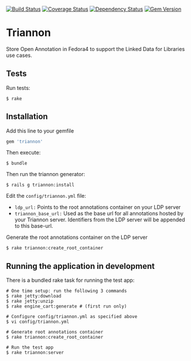 [![Build Status](https://travis-ci.org/sul-dlss/triannon.svg?branch=master)](https://travis-ci.org/sul-dlss/triannon) [![Coverage Status](https://coveralls.io/repos/sul-dlss/triannon/badge.png)](https://coveralls.io/r/sul-dlss/triannon) [![Dependency Status](https://gemnasium.com/sul-dlss/triannon.svg)](https://gemnasium.com/sul-dlss/triannon) [![Gem Version](https://badge.fury.io/rb/triannon.svg)](http://badge.fury.io/rb/triannon)

# Triannon

Store Open Annotation in Fedora4 to support the Linked Data for Libraries use cases.

## Tests

Run tests:

```console
$ rake
```

## Installation

Add this line to your gemfile

```ruby
gem 'triannon'
```

Then execute:

```console
$ bundle
```

Then run the triannon generator:

```console
$ rails g triannon:install
```

Edit the `config/triannon.yml` file:

* `ldp_url:` Points to the root annotations container on your LDP server
* `triannon_base_url:` Used as the base url for all annotations hosted by your Triannon server.  Identifiers from the LDP server will be appended to this base-url.

Generate the root annotations container on the LDP server

```console
$ rake triannon:create_root_container
```

## Running the application in development

There is a bundled rake task for running the test app:

```console
# One time setup: run the following 3 commands
$ rake jetty:download
$ rake jetty:unzip
$ rake engine_cart:generate # (first run only)

# Configure config/triannon.yml as specified above
$ vi config/triannon.yml

# Generate root annotations container
$ rake triannon:create_root_container

# Run the test app
$ rake triannon:server
```

